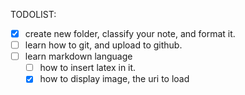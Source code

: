 TODOLIST:

- [x] create new folder, classify your note, and format it.
- [ ] learn how to git, and upload to github.
- [ ] learn markdown language
   - [ ] how to insert latex in it. 
   - [x] how to display image, the uri to load
